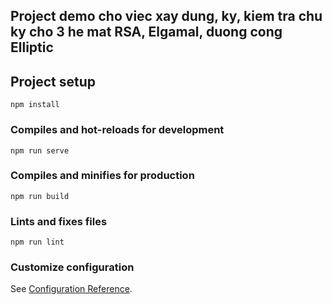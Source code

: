 ## Project demo cho viec xay dung, ky, kiem tra chu ky cho 3 he mat RSA, Elgamal, duong cong Elliptic

## Project setup
```
npm install
```

### Compiles and hot-reloads for development
```
npm run serve
```

### Compiles and minifies for production
```
npm run build
```

### Lints and fixes files
```
npm run lint
```

### Customize configuration
See [Configuration Reference](https://cli.vuejs.org/config/).
